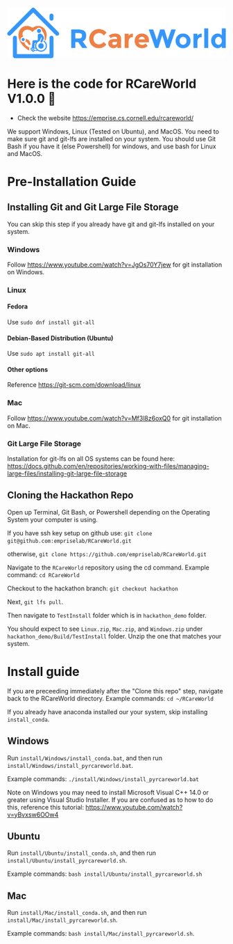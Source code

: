 ![alt text](rcareworld.png)

# Here is the code for RCareWorld V1.0.0 🦾
- Check the website https://emprise.cs.cornell.edu/rcareworld/

We support Windows, Linux (Tested on Ubuntu), and MacOS. You need to make sure git and git-lfs are installed on your system. You should use Git Bash if you have it (else Powershell) for windows, 
and use bash for Linux and MacOS.

# Pre-Installation Guide

## Installing Git and Git Large File Storage

You can skip this step if you already have git and git-lfs installed on your system.

### Windows
Follow https://www.youtube.com/watch?v=JgOs70Y7jew for git installation on Windows.

### Linux
#### Fedora 
Use `sudo dnf install git-all`
#### Debian-Based Distribution (Ubuntu)
Use `sudo apt install git-all`
#### Other options
Reference https://git-scm.com/download/linux

### Mac
Follow https://www.youtube.com/watch?v=Mf3l8z6oxQ0 for git installation on Mac.

### Git Large File Storage
Installation for git-lfs on all OS systems can be found here: https://docs.github.com/en/repositories/working-with-files/managing-large-files/installing-git-large-file-storage

## Cloning the Hackathon Repo

Open up Terminal, Git Bash, or Powershell depending on the Operating System your computer is using.

If you have ssh key setup on github use:
`git clone git@github.com:empriselab/RCareWorld.git`

otherwise,
`git clone https://github.com/empriselab/RCareWorld.git`

Navigate to the `RCareWorld` repository using the cd command.
Example command: `cd RCareWorld`

Checkout to the hackathon branch:
`git checkout hackathon`

Next, `git lfs pull`.

Then navigate to `TestInstall` folder which is in `hackathon_demo` folder.

You should expect to see `Linux.zip`, `Mac.zip`, and `Windows.zip` under `hackathon_demo/Build/TestInstall` folder. Unzip the one that matches your system.

# Install guide

If you are preceeding immediately after the "Clone this repo" step, navigate back to the RCareWorld directory.
Example commands: `cd ~/RCareWorld`

If you already have anaconda installed our your system, skip installing `install_conda`. 

## Windows
Run `install/Windows/install_conda.bat`, and then run `install/Windows/install_pyrcareworld.bat`.

Example commands:
`./install/Windows/install_pyrcareworld.bat`

Note on Windows you may need to install Microsoft Visual C++ 14.0 or greater using Visual Studio Installer.
If you are confused as to how to do this, reference this tutorial: https://www.youtube.com/watch?v=yBvxsw6OOw4

## Ubuntu
Run `install/Ubuntu/install_conda.sh`, and then run `install/Ubuntu/install_pyrcareworld.sh`.

Example commands:
`bash install/Ubuntu/install_pyrcareworld.sh`

## Mac
Run `install/Mac/install_conda.sh`, and then run `install/Mac/install_pyrcareworld.sh`.

Example commands:
`bash install/Mac/install_pyrcareworld.sh`. 
